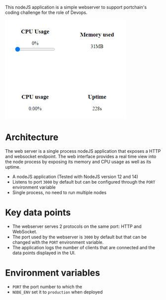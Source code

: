 
This nodeJS application is a simple webserver to support portchain's coding challenge for the role of Devops.

![User interface of the web application](./README_screengrab.gif "Recording of the web app UI")



Architecture
===

The web server is a single process nodeJS application that exposes a HTTP and websocket endpoint.
The web interface provides a real time view into the node process by exposing its memory and CPU 
usage as well as its uptime.

- A nodeJS application (Tested with NodeJS version 12 and 14)
- Listens to port `3000` by default but can be configured through the `PORT` environment variable
- Single process, no need to run multiple nodes


Key data points
===

- The webserver serves 2 protocols on the same port: HTTP and WebSocket.
- The port used by the webserver is `3000` by default but that can be changed with the `PORT` environment variable.
- The application logs the number of clients that are connected and the data points displayed in the UI.


Environment variables
===

- `PORT` the port number to which the  
- `NODE_ENV` set it to `production` when deployed